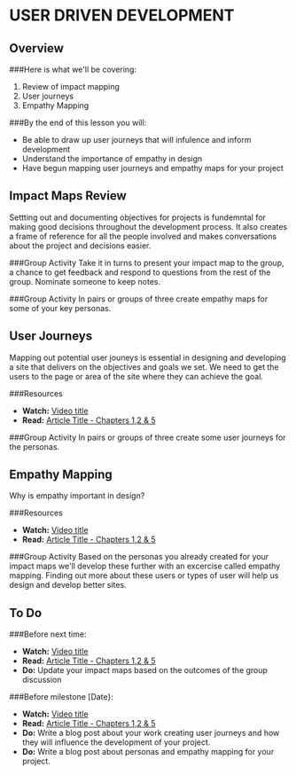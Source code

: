 USER DRIVEN DEVELOPMENT
=======================

Overview
--------
###Here is what we'll be covering:

1. Review of impact mapping
2. User journeys
3. Empathy Mapping

###By the end of this lesson you will:
* Be able to draw up user journeys that will infulence and inform development
* Understand the importance of empathy in design
* Have begun mapping user journeys and empathy maps for your project

Impact Maps Review
-------------------
Settting out and documenting objectives for projects is fundemntal for making good decisions throughout the development process. It also creates a frame of reference for all the people involved and makes conversations about the project and decisions easier.

###Group Activity
Take it in turns to present your impact map to the group, a chance to get feedback and respond to questions from the rest of the group. Nominate someone to keep notes.


###Group Activity
In pairs or groups of three create empathy maps for some of your key personas.


User Journeys
-------------
Mapping out potential user jouneys is essential in designing and developing a site that delivers on the objectives and goals we set. We need to get the users to the page or area of the site where they can achieve the goal.

###Resources
* __Watch:__ [Video title](#)
* __Read:__ [Article Title - Chapters 1,2 & 5](#)

###Group Activity
In pairs or groups of three create some user journeys for the personas.

Empathy Mapping
---------------
Why is empathy important in design?

###Resources
* __Watch:__ [Video title](#)
* __Read:__ [Article Title - Chapters 1,2 & 5](#)

###Group Activity
Based on the personas you already created for your impact maps we'll develop these further with an excercise called empathy mapping. Finding out more about these users or types of user will help us design and develop better sites.


To Do
-----
###Before next time:
* __Watch:__ [Video title](#)
* __Read:__ [Article Title - Chapters 1,2 & 5](#)
* __Do:__ Update your impact maps based on the outcomes of the group discussion

###Before milestone [Date}:
* __Watch:__ [Video title](#)
* __Read:__ [Article Title - Chapters 1,2 & 5](#)
* __Do:__ Write a blog post about your work creating user journeys and how they will influence the development of your project.
* __Do:__ Write a blog post about personas and empathy mapping for your project.